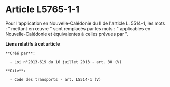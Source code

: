 # Article L5765-1-1

Pour l'application en Nouvelle-Calédonie du II de l'article L. 5514-1, les mots : " mettant en œuvre " sont remplacés par les
mots : " applicables en Nouvelle-Calédonie et équivalentes à celles prévues par ".

**Liens relatifs à cet article**

	**Créé par**:

	  - Loi n°2013-619 du 16 juillet 2013 - art. 30 (V)

	**Cite**:

	  - Code des transports - art. L5514-1 (V)
